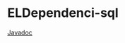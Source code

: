 # ELDependenci-sql

[Javadoc](https://eldependenci-addons.github.io/ELDependenci-sql/chu77/eldependenci/sql/package-summary.html)
